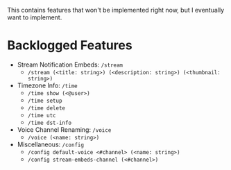 This contains features that won't be implemented right now, but I eventually want to implement.

# Backlogged Features

- Stream Notification Embeds: `/stream`
  - `/stream (<title: string>) (<description: string>) (<thumbnail: string>)`
- Timezone Info: `/time`
  - `/time show (<@user>)`
  - `/time setup`
  - `/time delete`
  - `/time utc`
  - `/time dst-info`
- Voice Channel Renaming: `/voice`
  - `/voice (<name: string>)`
- Miscellaneous: `/config`
  - `/config default-voice <#channel> (<name: string>)`
  - `/config stream-embeds-channel (<#channel>)`
